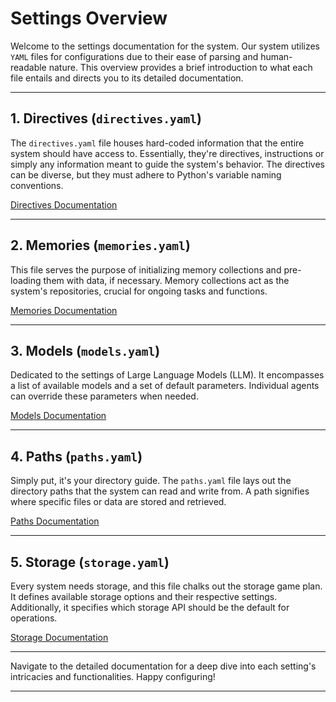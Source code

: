 # Settings Overview

Welcome to the settings documentation for the system. Our system utilizes `YAML` files for configurations due to their ease of parsing and human-readable nature. This overview provides a brief introduction to what each file entails and directs you to its detailed documentation.

---

## 1. **Directives (`directives.yaml`)**

The `directives.yaml` file houses hard-coded information that the entire system should have access to. Essentially, they're directives, instructions or simply any information meant to guide the system's behavior. The directives can be diverse, but they must adhere to Python's variable naming conventions.

[Directives Documentation](./Directives.md)

---

## 2. **Memories (`memories.yaml`)**

This file serves the purpose of initializing memory collections and pre-loading them with data, if necessary. Memory collections act as the system's repositories, crucial for ongoing tasks and functions.

[Memories Documentation](./Memories.md)

---

## 3. **Models (`models.yaml`)**

Dedicated to the settings of Large Language Models (LLM). It encompasses a list of available models and a set of default parameters. Individual agents can override these parameters when needed.

[Models Documentation](./Models.md)

---

## 4. **Paths (`paths.yaml`)**

Simply put, it's your directory guide. The `paths.yaml` file lays out the directory paths that the system can read and write from. A path signifies where specific files or data are stored and retrieved.

[Paths Documentation](./Paths.md)

---

## 5. **Storage (`storage.yaml`)**

Every system needs storage, and this file chalks out the storage game plan. It defines available storage options and their respective settings. Additionally, it specifies which storage API should be the default for operations.

[Storage Documentation](./Storage.md)

---

Navigate to the detailed documentation for a deep dive into each setting's intricacies and functionalities. Happy configuring!

---